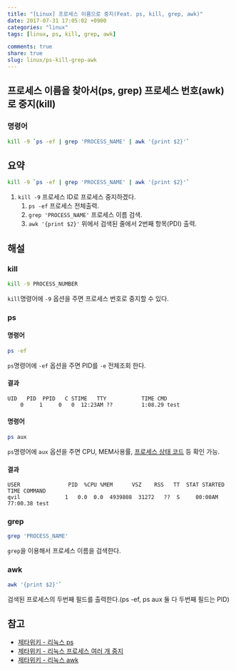 ```yaml
---
title: "[Linux] 프로세스 이름으로 중지(Feat. ps, kill, grep, awk)"
date: 2017-07-31 17:05:02 +0900
categories: "linux"
tags: [linux, ps, kill, grep, awk]

comments: true
share: true
slug: linux/ps-kill-grep-awk
---
```


## 프로세스 이름을 찾아서(ps, grep) 프로세스 번호(awk)로 중지(kill)

### 명령어

```sh
kill -9 `ps -ef | grep 'PROCESS_NAME' | awk '{print $2}'`
```

## 요약

```sh
kill -9 `ps -ef | grep 'PROCESS_NAME' | awk '{print $2}'`
```

1. `kill -9` 프로세스 ID로 프로세스 중지하겠다.
   1. `ps -ef` 프로세스 전체출력.
   1. `grep 'PROCESS_NAME'` 프로세스 이름 검색.
   1. `awk '{print $2}'` 위에서 검색된 줄에서 2번째 항목(PDI) 출력.

## 해설

### kill

```sh
kill -9 PROCESS_NUMBER
```

`kill`명령어에 `-9` 옵션을 주면 프로세스 번호로 중지할 수 있다.

### ps

#### 명령어

```sh
ps -ef
```

`ps`명령어에 `-ef` 옵션을 주면 PID를 `-e` 전체조회 한다.

#### 결과

```
UID   PID  PPID   C STIME   TTY           TIME CMD
    0     1     0   0  12:23AM ??         1:08.29 test
```

#### 명령어

```sh
ps aux
```

`ps`명령어에 `aux` 옵션을 주면 CPU, MEM사용률, [프로세스 상태 코드](https://zetawiki.com/wiki/%EB%A6%AC%EB%88%85%EC%8A%A4_%ED%94%84%EB%A1%9C%EC%84%B8%EC%8A%A4_%EC%83%81%ED%83%9C%EC%BD%94%EB%93%9C) 등 확인 가능.

#### 결과

```
USER               PID  %CPU %MEM      VSZ    RSS   TT  STAT STARTED      TIME COMMAND
qvil              1   0.0  0.0  4939808  31272   ??  S     00:00AM  77:00.38 test
```

### grep

```sh
grep 'PROCESS_NAME'
```

`grep`을 이용해서 프로세스 이름을 검색한다.

### awk

```sh
awk '{print $2}'`
```

검색된 프로세스의 두번째 필드를 출력한다.(ps -ef, ps aux 둘 다 두번째 필드는 PID)

## 참고

- [제타위키 - 리눅스 ps](https://zetawiki.com/wiki/%EB%A6%AC%EB%88%85%EC%8A%A4_ps)
- [제타위키 - 리눅스 프로세스 여러 개 중지](https://zetawiki.com/wiki/%EB%A6%AC%EB%88%85%EC%8A%A4_%ED%94%84%EB%A1%9C%EC%84%B8%EC%8A%A4_%EC%97%AC%EB%9F%AC_%EA%B0%9C_%EC%A4%91%EC%A7%80)
- [제타위키 - 리눅스 awk](https://zetawiki.com/wiki/%EB%A6%AC%EB%88%85%EC%8A%A4_awk)

